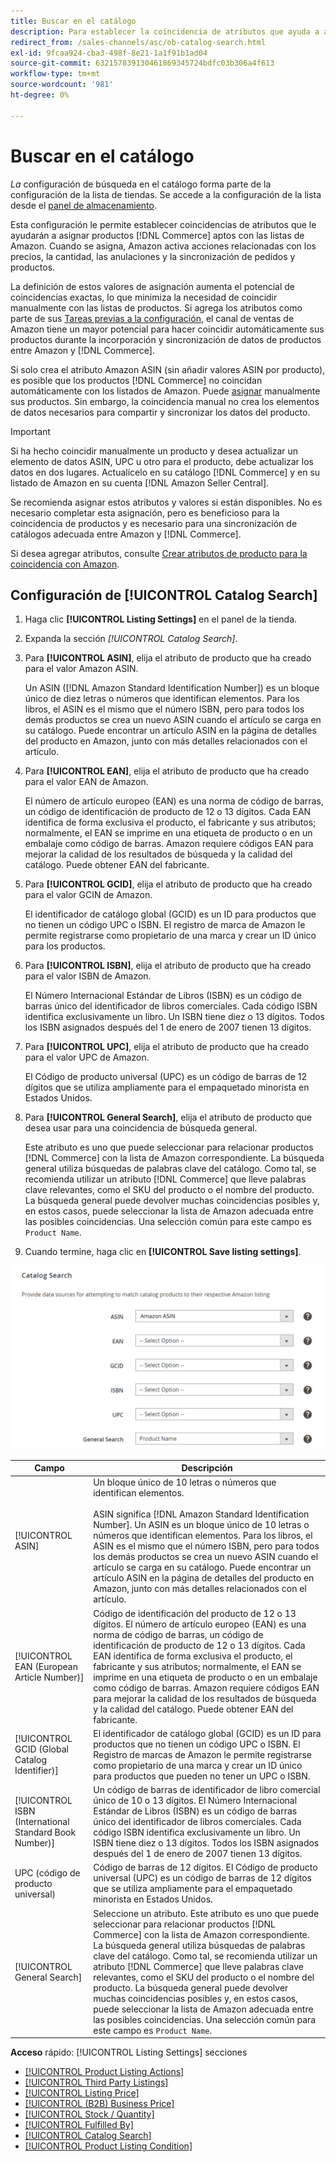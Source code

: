```yaml
---
title: Buscar en el catálogo
description: Para establecer la coincidencia de atributos que ayuda a asignar los productos aptos del catálogo de comercio con los listados de Amazon, actualice la configuración de Búsqueda en catálogo.
redirect_from: /sales-channels/asc/ob-catalog-search.html
exl-id: 9fcaa924-cba3-498f-8e21-1a1f91b1ad04
source-git-commit: 632157839130461869345724bdfc03b306a4f613
workflow-type: tm+mt
source-wordcount: '981'
ht-degree: 0%

---
```


# Buscar en el catálogo

_La_ configuración de búsqueda en el catálogo forma parte de la configuración de la lista de tiendas. Se accede a la configuración de la lista desde el [panel de almacenamiento](./amazon-store-dashboard.md).

Esta configuración le permite establecer coincidencias de atributos que le ayudarán a asignar productos [!DNL Commerce] aptos con las listas de Amazon. Cuando se asigna, Amazon activa acciones relacionadas con los precios, la cantidad, las anulaciones y la sincronización de pedidos y productos.

La definición de estos valores de asignación aumenta el potencial de coincidencias exactas, lo que minimiza la necesidad de coincidir manualmente con las listas de productos. Si agrega los atributos como parte de sus [Tareas previas a la configuración](./amazon-pre-setup-tasks.md), el canal de ventas de Amazon tiene un mayor potencial para hacer coincidir automáticamente sus productos durante la incorporación y sincronización de datos de productos entre Amazon y [!DNL Commerce].

Si solo crea el atributo Amazon ASIN (sin añadir valores ASIN por producto), es posible que los productos [!DNL Commerce] no coincidan automáticamente con los listados de Amazon. Puede [asignar](./creating-assigning-catalog-products.md) manualmente sus productos. Sin embargo, la coincidencia manual no crea los elementos de datos necesarios para compartir y sincronizar los datos del producto.

>[!IMPORTANT]
>
>Si ha hecho coincidir manualmente un producto y desea actualizar un elemento de datos ASIN, UPC u otro para el producto, debe actualizar los datos en dos lugares. Actualícelo en su catálogo [!DNL Commerce] y en su listado de Amazon en su cuenta [!DNL Amazon Seller Central].

Se recomienda asignar estos atributos y valores si están disponibles. No es necesario completar esta asignación, pero es beneficioso para la coincidencia de productos y es necesario para una sincronización de catálogos adecuada entre Amazon y [!DNL Commerce].

Si desea agregar atributos, consulte [Crear atributos de producto para la coincidencia con Amazon](./ob-creating-magento-attributes.md).

## Configuración de [!UICONTROL Catalog Search]

1. Haga clic **[!UICONTROL Listing Settings]** en el panel de la tienda.

1. Expanda la sección _[!UICONTROL Catalog Search]_.

1. Para **[!UICONTROL ASIN]**, elija el atributo de producto que ha creado para el valor Amazon ASIN.

   Un ASIN ([!DNL Amazon Standard Identification Number]) es un bloque único de diez letras o números que identifican elementos. Para los libros, el ASIN es el mismo que el número ISBN, pero para todos los demás productos se crea un nuevo ASIN cuando el artículo se carga en su catálogo. Puede encontrar un artículo ASIN en la página de detalles del producto en Amazon, junto con más detalles relacionados con el artículo.

1. Para **[!UICONTROL EAN]**, elija el atributo de producto que ha creado para el valor EAN de Amazon.

   El número de artículo europeo (EAN) es una norma de código de barras, un código de identificación de producto de 12 o 13 dígitos. Cada EAN identifica de forma exclusiva el producto, el fabricante y sus atributos; normalmente, el EAN se imprime en una etiqueta de producto o en un embalaje como código de barras. Amazon requiere códigos EAN para mejorar la calidad de los resultados de búsqueda y la calidad del catálogo. Puede obtener EAN del fabricante.

1. Para **[!UICONTROL GCID]**, elija el atributo de producto que ha creado para el valor GCIN de Amazon.

   El identificador de catálogo global (GCID) es un ID para productos que no tienen un código UPC o ISBN. El registro de marca de Amazon le permite registrarse como propietario de una marca y crear un ID único para los productos.

1. Para **[!UICONTROL ISBN]**, elija el atributo de producto que ha creado para el valor ISBN de Amazon.

   El Número Internacional Estándar de Libros (ISBN) es un código de barras único del identificador de libros comerciales. Cada código ISBN identifica exclusivamente un libro. Un ISBN tiene diez o 13 dígitos. Todos los ISBN asignados después del 1 de enero de 2007 tienen 13 dígitos.

1. Para **[!UICONTROL UPC]**, elija el atributo de producto que ha creado para el valor UPC de Amazon.

   El Código de producto universal (UPC) es un código de barras de 12 dígitos que se utiliza ampliamente para el empaquetado minorista en Estados Unidos.

1. Para **[!UICONTROL General Search]**, elija el atributo de producto que desea usar para una coincidencia de búsqueda general.

   Este atributo es uno que puede seleccionar para relacionar productos [!DNL Commerce] con la lista de Amazon correspondiente. La búsqueda general utiliza búsquedas de palabras clave del catálogo. Como tal, se recomienda utilizar un atributo [!DNL Commerce] que lleve palabras clave relevantes, como el SKU del producto o el nombre del producto. La búsqueda general puede devolver muchas coincidencias posibles y, en estos casos, puede seleccionar la lista de Amazon adecuada entre las posibles coincidencias. Una selección común para este campo es `Product Name`.

1. Cuando termine, haga clic en **[!UICONTROL Save listing settings]**.

![Buscar en el catálogo](assets/amazon-catalog-search.png)

| Campo | Descripción |
|--- |--- |
| [!UICONTROL ASIN] | Un bloque único de 10 letras o números que identifican elementos.<br><br>ASIN significa  [!DNL Amazon Standard Identification Number]. Un ASIN es un bloque único de 10 letras o números que identifican elementos. Para los libros, el ASIN es el mismo que el número ISBN, pero para todos los demás productos se crea un nuevo ASIN cuando el artículo se carga en su catálogo. Puede encontrar un artículo ASIN en la página de detalles del producto en Amazon, junto con más detalles relacionados con el artículo. |
| [!UICONTROL EAN (European Article Number)] | Código de identificación del producto de 12 o 13 dígitos. El número de artículo europeo (EAN) es una norma de código de barras, un código de identificación de producto de 12 o 13 dígitos. Cada EAN identifica de forma exclusiva el producto, el fabricante y sus atributos; normalmente, el EAN se imprime en una etiqueta de producto o en un embalaje como código de barras. Amazon requiere códigos EAN para mejorar la calidad de los resultados de búsqueda y la calidad del catálogo. Puede obtener EAN del fabricante. |
| [!UICONTROL GCID (Global Catalog Identifier)] | El identificador de catálogo global (GCID) es un ID para productos que no tienen un código UPC o ISBN. El Registro de marcas de Amazon le permite registrarse como propietario de una marca y crear un ID único para productos que pueden no tener un UPC o ISBN. |
| [!UICONTROL ISBN (International Standard Book Number)] | Un código de barras de identificador de libro comercial único de 10 o 13 dígitos. El Número Internacional Estándar de Libros (ISBN) es un código de barras único del identificador de libros comerciales. Cada código ISBN identifica exclusivamente un libro. Un ISBN tiene diez o 13 dígitos. Todos los ISBN asignados después del 1 de enero de 2007 tienen 13 dígitos. |
| UPC (código de producto universal) | Código de barras de 12 dígitos. El Código de producto universal (UPC) es un código de barras de 12 dígitos que se utiliza ampliamente para el empaquetado minorista en Estados Unidos. |
| [!UICONTROL General Search] | Seleccione un atributo. Este atributo es uno que puede seleccionar para relacionar productos [!DNL Commerce] con la lista de Amazon correspondiente. La búsqueda general utiliza búsquedas de palabras clave del catálogo. Como tal, se recomienda utilizar un atributo [!DNL Commerce] que lleve palabras clave relevantes, como el SKU del producto o el nombre del producto. La búsqueda general puede devolver muchas coincidencias posibles y, en estos casos, puede seleccionar la lista de Amazon adecuada entre las posibles coincidencias. Una selección común para este campo es `Product Name`. |

**Acceso**  rápido:  [!UICONTROL Listing Settings] secciones

- [[!UICONTROL Product Listing Actions]](./product-listing-actions.md)
- [[!UICONTROL Third Party Listings]](./third-party-listing-settings.md)
- [[!UICONTROL Listing Price]](./listing-price.md)
- [[!UICONTROL (B2B) Business Price]](./business-pricing.md)
- [[!UICONTROL Stock / Quantity]](./stock-quantity.md)
- [[!UICONTROL Fulfilled By]](./fulfilled-by.md)
- [[!UICONTROL Catalog Search]](./catalog-search.md)
- [[!UICONTROL Product Listing Condition]](./product-listing-condition.md)
